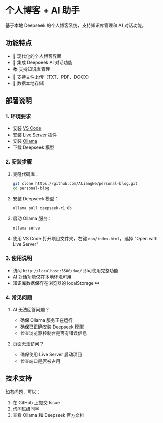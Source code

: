 # 个人博客 + AI 助手

基于本地 Deepseek 的个人博客系统，支持知识库管理和 AI 对话功能。

## 功能特点

- 🎨 现代化的个人博客界面
- 🤖 集成 Deepseek AI 对话功能
- 📚 支持知识库管理
- 📝 支持文件上传（TXT、PDF、DOCX）
- 💾 数据本地存储

## 部署说明

### 1. 环境要求

- 安装 [VS Code](https://code.visualstudio.com/)
- 安装 [Live Server](https://marketplace.visualstudio.com/items?itemName=ritwickdey.LiveServer) 插件
- 安装 [Ollama](https://ollama.ai/)
- 下载 Deepseek 模型

### 2. 安装步骤

1. 克隆代码库：
   ```bash
   git clone https://github.com/ALiangNe/personal-blog.git
   cd personal-blog
   ```

2. 安装 Deepseek 模型：
   ```bash
   ollama pull deepseek-r1:8b
   ```

3. 启动 Ollama 服务：
   ```bash
   ollama serve
   ```

4. 使用 VS Code 打开项目文件夹，右键 `dao/index.html`，选择 "Open with Live Server"

### 3. 使用说明

- 访问 `http://localhost:5500/dao/` 即可使用完整功能
- AI 对话功能仅在本地环境可用
- 知识库数据保存在浏览器的 localStorage 中

### 4. 常见问题

1. AI 无法回答问题？
   - 确保 Ollama 服务正在运行
   - 确保已正确安装 Deepseek 模型
   - 检查浏览器控制台是否有错误信息

2. 页面无法访问？
   - 确保使用 Live Server 启动项目
   - 检查端口是否被占用

## 技术支持

如有问题，可以：
1. 在 GitHub 上提交 Issue
2. 询问班级同学
3. 查看 Ollama 和 Deepseek 官方文档
